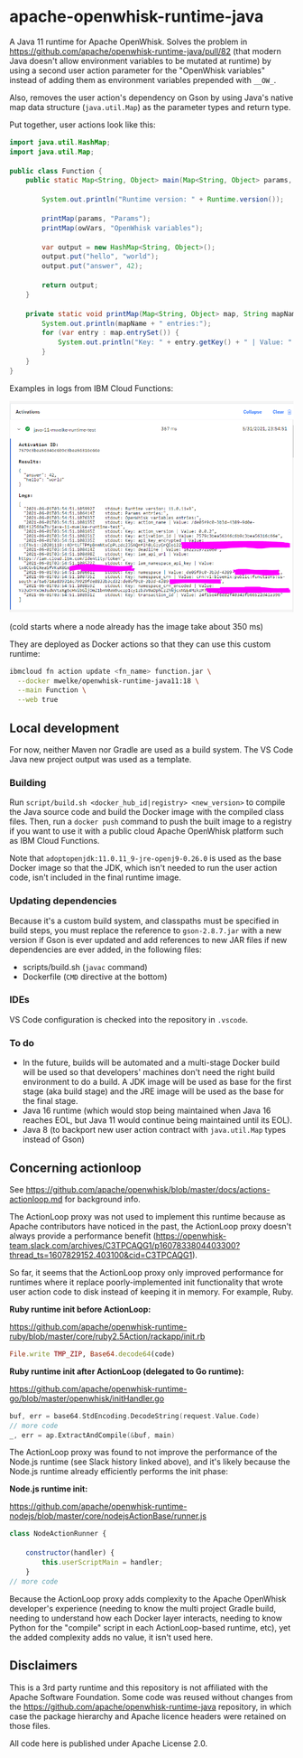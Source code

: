 # apache-openwhisk-runtime-java

A Java 11 runtime for Apache OpenWhisk. Solves the problem in https://github.com/apache/openwhisk-runtime-java/pull/82 (that modern Java doesn't allow environment variables to be mutated at runtime) by using a second user action parameter for the "OpenWhisk variables" instead of adding them as environment variables prepended with `__OW_`.

Also, removes the user action's dependency on Gson by using Java's native map data structure (`java.util.Map`) as the parameter types and return type.

Put together, user actions look like this:

```java
import java.util.HashMap;
import java.util.Map;

public class Function {
    public static Map<String, Object> main(Map<String, Object> params, Map<String, Object> owVars) {

        System.out.println("Runtime version: " + Runtime.version());

        printMap(params, "Params");
        printMap(owVars, "OpenWhisk variables");

        var output = new HashMap<String, Object>();
        output.put("hello", "world");
        output.put("answer", 42);

        return output;
    }

    private static void printMap(Map<String, Object> map, String mapName) {
        System.out.println(mapName + " entries:");
        for (var entry : map.entrySet()) {            
            System.out.println("Key: " + entry.getKey() + " | Value: " + entry.getValue());
        }
    }
}
```

Examples in logs from IBM Cloud Functions:

![Image of IBM Cloud Functions activation with Java 11 runtime](img/java-11-test.png)

(cold starts where a node already has the image take about 350 ms)

They are deployed as Docker actions so that they can use this custom runtime:

```bash
ibmcloud fn action update <fn_name> function.jar \
  --docker mwelke/openwhisk-runtime-java11:18 \
  --main Function \
  --web true
```

## Local development

For now, neither Maven nor Gradle are used as a build system. The VS Code Java new project output was used as a template.

### Building

Run `script/build.sh <docker_hub_id|registry> <new_version>` to compile the Java source code and build the Docker image with the compiled class files. Then, run a `docker push` command to push the built image to a registry if you want to use it with a public cloud Apache OpenWhisk platform such as IBM Cloud Functions.

Note that `adoptopenjdk:11.0.11_9-jre-openj9-0.26.0` is used as the base Docker image so that the JDK, which isn't needed to run the user action code, isn't included in the final runtime image.

### Updating dependencies

Because it's a custom build system, and classpaths must be specified in build steps, you must replace the reference to `gson-2.8.7.jar` with a new version if Gson is ever updated and add references to new JAR files if new dependencies are ever added, in the following files:

* scripts/build.sh (`javac` command)
* Dockerfile (`CMD` directive at the bottom)

### IDEs

VS Code configuration is checked into the repository in `.vscode`.

### To do

* In the future, builds will be automated and a multi-stage Docker build will be used so that developers' machines don't need the right build environment to do a build. A JDK image will be used as base for the first stage (aka build stage) and the JRE image will be used as the base for the final stage.
* Java 16 runtime (which would stop being maintained when Java 16 reaches EOL, but Java 11 would continue being maintained until its EOL).
* Java 8 (to backport new user action contract with `java.util.Map` types instead of Gson)

## Concerning actionloop

See https://github.com/apache/openwhisk/blob/master/docs/actions-actionloop.md for background info.

The ActionLoop proxy was not used to implement this runtime because as Apache contributors have noticed in the past, the ActionLoop proxy doesn't always provide a performance benefit (https://openwhisk-team.slack.com/archives/C3TPCAQG1/p1607833804403300?thread_ts=1607829152.403100&cid=C3TPCAQG1).

So far, it seems that the ActionLoop proxy only improved performance for runtimes where it replace poorly-implemented init functionality that wrote user action code to disk instead of keeping it in memory. For example, Ruby.

**Ruby runtime init before ActionLoop:**

https://github.com/apache/openwhisk-runtime-ruby/blob/master/core/ruby2.5Action/rackapp/init.rb

```ruby
File.write TMP_ZIP, Base64.decode64(code)
```

**Ruby runtime init after ActionLoop (delegated to Go runtime):**

https://github.com/apache/openwhisk-runtime-go/blob/master/openwhisk/initHandler.go

```go
buf, err = base64.StdEncoding.DecodeString(request.Value.Code)
// more code
_, err = ap.ExtractAndCompile(&buf, main)
```

The ActionLoop proxy was found to not improve the performance of the Node.js runtime (see Slack history linked above), and it's likely because the Node.js runtime already efficiently performs the init phase:

**Node.js runtime init:**

https://github.com/apache/openwhisk-runtime-nodejs/blob/master/core/nodejsActionBase/runner.js

```javascript
class NodeActionRunner {

    constructor(handler) {
        this.userScriptMain = handler;
    }
// more code
```

Because the ActionLoop proxy adds complexity to the Apache OpenWhisk developer's experience (needing to know the multi project Gradle build, needing to understand how each Docker layer interacts, needing to know Python for the "compile" script in each ActionLoop-based runtime, etc), yet the added complexity adds no value, it isn't used here.

## Disclaimers

This is a 3rd party runtime and this repository is not affiliated with the Apache Software Foundation. Some code was reused without changes from the https://github.com/apache/openwhisk-runtime-java repository, in which case the package hierarchy and Apache licence headers were retained on those files.

All code here is published under Apache License 2.0.
